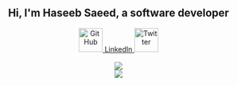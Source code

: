 <h2 align="center">Hi, I'm Haseeb Saeed, a software developer </h2>

<p align="center">
  <a href="https://github.com/itsHaseebSaeed">
    <picture>
      <source media="(prefers-color-scheme: dark)" srcset="https://cdn.simpleicons.org/github/white">
      <img alt="GitHub" title="GitHub" height="48" width="48" src="https://cdn.simpleicons.org/github">
    </picture>
  </a>
  <a href="https://www.linkedin.com/in/itsHaseebSaeed">
    LinkedIn
  </a>
  <a href="https://x.com/itsHaseebSaeed">
    <img alt="Twitter" title="twitter" height="48" width="48" src="https://cdn.simpleicons.org/x">
  </a>
  <br>
  <br>
  <img src ="https://github-readme-stats.vercel.app/api?username=itsHaseebSaeed&show_icons=true&count_private=true&theme=merko&hide_border=true&bg_color=00000000&hide_rank=true">
    <br>
  <img src ="https://github-readme-streak-stats.herokuapp.com/?user=itsHaseebSaeed&theme=merko&hide_border=true&background=FFFFFF00">
  <br>
  <br>
</p>


